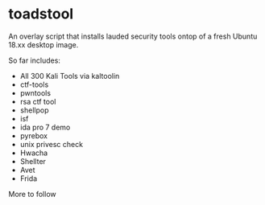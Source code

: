 # toadstool
An overlay script that installs lauded security tools ontop of a fresh Ubuntu 18.xx desktop image.

So far includes:
* All 300 Kali Tools via kaltoolin
* ctf-tools
* pwntools
* rsa ctf tool
* shellpop
* isf
* ida pro 7 demo
* pyrebox
* unix privesc check
* Hwacha
* Shellter
* Avet
* Frida

More to follow
